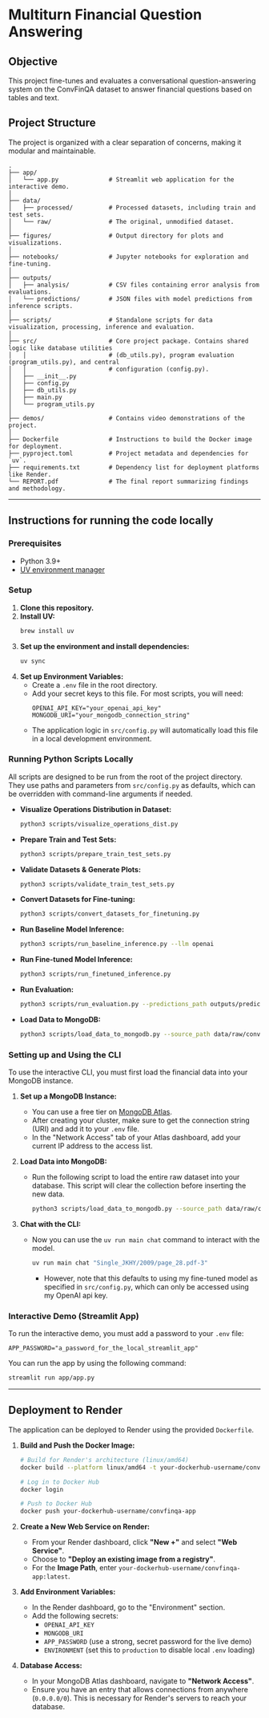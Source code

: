 # Multiturn Financial Question Answering

## Objective

This project fine-tunes and evaluates a conversational question-answering system on the ConvFinQA dataset to answer financial questions based on tables and text.

## Project Structure

The project is organized with a clear separation of concerns, making it modular and maintainable.

```
.
├── app/
│   └── app.py              # Streamlit web application for the interactive demo.
│
├── data/
│   ├── processed/          # Processed datasets, including train and test sets.
│   └── raw/                # The original, unmodified dataset.
│
├── figures/                # Output directory for plots and visualizations.
│
├── notebooks/              # Jupyter notebooks for exploration and fine-tuning.
│
├── outputs/
│   ├── analysis/           # CSV files containing error analysis from evaluations.
│   └── predictions/        # JSON files with model predictions from inference scripts.
│
├── scripts/                # Standalone scripts for data visualization, processing, inference and evaluation.
│
├── src/                    # Core project package. Contains shared logic like database utilities
│   │                       # (db_utils.py), program evaluation (program_utils.py), and central
│   │                       # configuration (config.py).
│   ├── __init__.py
│   ├── config.py
│   ├── db_utils.py
│   ├── main.py
│   └── program_utils.py
│
├── demos/                  # Contains video demonstrations of the project.
│
├── Dockerfile              # Instructions to build the Docker image for deployment.
├── pyproject.toml          # Project metadata and dependencies for `uv`.
├── requirements.txt        # Dependency list for deployment platforms like Render.
└── REPORT.pdf              # The final report summarizing findings and methodology.
```

---

## Instructions for running the code locally

### Prerequisites
- Python 3.9+
- [UV environment manager](https://docs.astral.sh/uv/getting-started/installation/)

### Setup
1.  **Clone this repository.**
2.  **Install UV:**
    ```bash
    brew install uv
    ```
3.  **Set up the environment and install dependencies:**
    ```bash
    uv sync
    ```
4.  **Set up Environment Variables:**
    - Create a `.env` file in the root directory.
    - Add your secret keys to this file. For most scripts, you will need:
      ```
      OPENAI_API_KEY="your_openai_api_key"
      MONGODB_URI="your_mongodb_connection_string"
      ```
    - The application logic in `src/config.py` will automatically load this file in a local development environment.

### Running Python Scripts Locally

All scripts are designed to be run from the root of the project directory. They use paths and parameters from `src/config.py` as defaults, which can be overridden with command-line arguments if needed.

- **Visualize Operations Distribution in Dataset:**
  ```bash
  python3 scripts/visualize_operations_dist.py
  ```
- **Prepare Train and Test Sets:**
  ```bash
  python3 scripts/prepare_train_test_sets.py
  ```
- **Validate Datasets & Generate Plots:**
  ```bash
  python3 scripts/validate_train_test_sets.py
  ```
- **Convert Datasets for Fine-tuning:**
  ```bash
  python3 scripts/convert_datasets_for_finetuning.py
  ```
- **Run Baseline Model Inference:**
  ```bash
  python3 scripts/run_baseline_inference.py --llm openai
  ```
- **Run Fine-tuned Model Inference:**
  ```bash
  python3 scripts/run_finetuned_inference.py
  ```
- **Run Evaluation:**
  ```bash
  python3 scripts/run_evaluation.py --predictions_path outputs/predictions/your_prediction_file.json
  ```
- **Load Data to MongoDB:**
  ```bash
  python3 scripts/load_data_to_mongodb.py --source_path data/raw/convfinqa_dataset.json
  ```

### Setting up and Using the CLI

To use the interactive CLI, you must first load the financial data into your MongoDB instance.

1.  **Set up a MongoDB Instance:**
    - You can use a free tier on [MongoDB Atlas](https://www.mongodb.com/cloud/atlas/register).
    - After creating your cluster, make sure to get the connection string (URI) and add it to your `.env` file.
    - In the "Network Access" tab of your Atlas dashboard, add your current IP address to the access list.

2.  **Load Data into MongoDB:**
    - Run the following script to load the entire raw dataset into your database. This script will clear the collection before inserting the new data.
      ```bash
      python3 scripts/load_data_to_mongodb.py --source_path data/raw/convfinqa_dataset.json
      ```

3.  **Chat with the CLI:**
    - Now you can use the `uv run main chat` command to interact with the model.
      ```bash
      uv run main chat "Single_JKHY/2009/page_28.pdf-3"
      ```
      - However, note that this defaults to using my fine-tuned model as specified in `src/config.py`, which can only be accessed using my OpenAI api key.

### Interactive Demo (Streamlit App)

To run the interactive demo, you must add a password to your `.env` file:
```
APP_PASSWORD="a_password_for_the_local_streamlit_app"
```

You can run the app by using the following command:
```bash
streamlit run app/app.py
```

---

## Deployment to Render

The application can be deployed to Render using the provided `Dockerfile`.

1.  **Build and Push the Docker Image:**
    ```bash
    # Build for Render's architecture (linux/amd64)
    docker build --platform linux/amd64 -t your-dockerhub-username/convfinqa-app .
    
    # Log in to Docker Hub
    docker login
    
    # Push to Docker Hub
    docker push your-dockerhub-username/convfinqa-app
    ```
2.  **Create a New Web Service on Render:**
    - From your Render dashboard, click **"New +"** and select **"Web Service"**.
    - Choose to **"Deploy an existing image from a registry"**.
    - For the **Image Path**, enter `your-dockerhub-username/convfinqa-app:latest`.

3.  **Add Environment Variables:**
    - In the Render dashboard, go to the "Environment" section.
    - Add the following secrets:
      - `OPENAI_API_KEY`
      - `MONGODB_URI`
      - `APP_PASSWORD` (use a strong, secret password for the live demo)
      - `ENVIRONMENT` (set this to `production` to disable local `.env` loading)

4.  **Database Access:**
    - In your MongoDB Atlas dashboard, navigate to **"Network Access"**.
    - Ensure you have an entry that allows connections from anywhere (`0.0.0.0/0`). This is necessary for Render's servers to reach your database.
